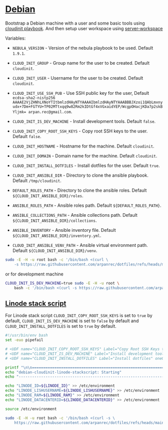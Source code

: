 # [Debian](/.script.d/debian-cloudinit.sh)

Bootstrap a Debian machine with a user and some basic tools using [cloudinit playbook](https://github.com/arpanrec/arpanrec.nebula/blob/main/playbooks/cloudinit.md).
And then setup user workspace using [server-workspace](/docs/.script.d/server-workspace.md)

Variables:

* `NEBULA_VERSION` - Version of the nebula playbook to be used. Default `1.9.1`.
* `CLOUD_INIT_GROUP` - Group name for the user to be created. Default `cloudinit`.
* `CLOUD_INIT_USER` - Username for the user to be created. Default `cloudinit`.
* `CLOUD_INIT_USE_SSH_PUB` - Use SSH public key for the user, Default `ecdsa-sha2-nistp256 AAAAE2VjZHNhLXNoYTItbmlzdHAyNTYAAAAIbmlzdHAyNTYAAABBBJXzoi1QAbLmxnyudx+7Dm+FGTYU+TP02MTtxqq9w82Rm2kIDtGf4xVGxaidYEP/WcgpOHacjKDa7p2skBYljmk= arpan.rec@gmail.com`.
* `CLOUD_INIT_IS_DEV_MACHINE` - Install development tools. Default `false`.
* `CLOUD_INIT_COPY_ROOT_SSH_KEYS` - Copy root SSH keys to the user. Default `false`.
* `CLOUD_INIT_HOSTNAME` - Hostname for the machine. Default `cloudinit`.
* `CLOUD_INIT_DOMAIN` - Domain name for the machine. Default `cloudinit`.
* `CLOUD_INIT_INSTALL_DOTFILES` - Install dotfiles for the user. Default `true`.

* `CLOUD_INIT_ANSIBLE_DIR` - Directory to clone the ansible playbook. Default `/tmp/cloudinit`.
* `DEFAULT_ROLES_PATH` - Directory to clone the ansible roles. Default `${CLOUD_INIT_ANSIBLE_DIR}/roles`.
* `ANSIBLE_ROLES_PATH` - Ansible roles path. Default `${DEFAULT_ROLES_PATH}`.
* `ANSIBLE_COLLECTIONS_PATH` - Ansible collections path. Default `${CLOUD_INIT_ANSIBLE_DIR}/collections`.
* `ANSIBLE_INVENTORY` - Ansible inventory file. Default `${CLOUD_INIT_ANSIBLE_DIR}/inventory.yml`.
* `CLOUD_INIT_ANSIBLE_VENV_PATH` - Ansible virtual environment path. Default `${CLOUD_INIT_ANSIBLE_DIR}/venv`.

```bash
sudo -E -H -u root bash -c '/bin/bash <(curl \
    -s https://raw.githubusercontent.com/arpanrec/dotfiles/refs/heads/main/.script.d/debian-cloudinit.sh)'
```

or for development machine

```bash
CLOUD_INIT_IS_DEV_MACHINE=true sudo -E -H -u root \
    bash -c '/bin/bash <(curl -s https://raw.githubusercontent.com/arpanrec/dotfiles/refs/heads/main/.script.d/debian-cloudinit.sh)'
```

## [Linode stack script](https://cloud.linode.com/stackscripts/1164660)

For Linode stack script `CLOUD_INIT_COPY_ROOT_SSH_KEYS` is set to `true` by default, `CLOUD_INIT_IS_DEV_MACHINE` is set to `false` by default and `CLOUD_INIT_INSTALL_DOTFILES` is set to `true` by default.

```bash
#!/usr/bin/env bash
set -euo pipefail

# <UDF name="CLOUD_INIT_COPY_ROOT_SSH_KEYS" Label="Copy Root SSH Keys to current user" oneOf="true,false" default="true"/>
# <UDF name="CLOUD_INIT_IS_DEV_MACHINE" Label="Install development tool chain" oneOf="true,false" default="false"/>
# <UDF name="CLOUD_INIT_INSTALL_DOTFILES" Label="Install dotfiles" oneOf="true,false" default="true"/>

printf "\n\n================================================================================\n"
echo "debian-cloudinit-linode-stackscript: Starting"
echo "--------------------------------------------------------------------------------"

echo "LINODE_ID=${LINODE_ID}" >> /etc/environment
echo "LINODE_LISHUSERNAME=${LINODE_LISHUSERNAME}" >> /etc/environment
echo "LINODE_RAM=${LINODE_RAM}" >> /etc/environment
echo "LINODE_DATACENTERID=${LINODE_DATACENTERID}" >> /etc/environment

source /etc/environment

sudo -E -H -u root bash -c '/bin/bash <(curl -s \
    https://raw.githubusercontent.com/arpanrec/dotfiles/refs/heads/main/.script.d/debian-cloudinit.sh)'

```
